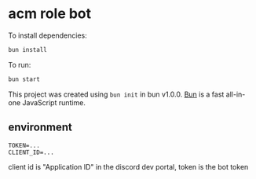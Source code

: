 # acm role bot

To install dependencies:

```bash
bun install
```

To run:

```bash
bun start
```

This project was created using `bun init` in bun v1.0.0. [Bun](https://bun.sh) is a fast all-in-one JavaScript runtime.

## environment

```
TOKEN=...
CLIENT_ID=...
```

client id is "Application ID" in the discord dev portal, token is the bot token